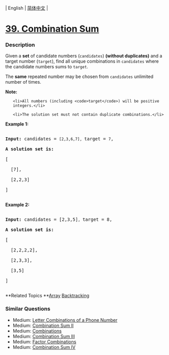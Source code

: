 | English | [简体中文](README.md) |

# [39. Combination Sum](https://leetcode-cn.com/problems/combination-sum)
 ### Description
<p>Given a <strong>set</strong> of candidate numbers (<code>candidates</code>) <strong>(without duplicates)</strong> and a target number (<code>target</code>), find all unique combinations in <code>candidates</code>&nbsp;where the candidate numbers sums to <code>target</code>.</p>

<p>The <strong>same</strong> repeated number may be chosen from <code>candidates</code>&nbsp;unlimited number of times.</p>

<p><strong>Note:</strong></p>

<ul>
	<li>All numbers (including <code>target</code>) will be positive integers.</li>
	<li>The solution set must not contain duplicate combinations.</li>
</ul>

<p><strong>Example 1:</strong></p>

<pre>
<strong>Input:</strong> candidates = <code>[2,3,6,7], </code>target = <code>7</code>,
<strong>A solution set is:</strong>
[
  [7],
  [2,2,3]
]
</pre>

<p><strong>Example 2:</strong></p>

<pre>
<strong>Input:</strong> candidates = [2,3,5]<code>, </code>target = 8,
<strong>A solution set is:</strong>
[
&nbsp; [2,2,2,2],
&nbsp; [2,3,3],
&nbsp; [3,5]
]
</pre>

**Related Topics	**[Array](https://leetcode-cn.com/tag/array) [Backtracking](https://leetcode-cn.com/tag/backtracking) 

### Similar Questions
 - Medium:	[Letter Combinations of a Phone Number](https://leetcode-cn.com/problems/letter-combinations-of-a-phone-number) 
 - Medium:	[Combination Sum II](https://leetcode-cn.com/problems/combination-sum-ii) 
 - Medium:	[Combinations](https://leetcode-cn.com/problems/combinations) 
 - Medium:	[Combination Sum III](https://leetcode-cn.com/problems/combination-sum-iii) 
 - Medium:	[Factor Combinations](https://leetcode-cn.com/problems/factor-combinations) 
 - Medium:	[Combination Sum IV](https://leetcode-cn.com/problems/combination-sum-iv) 
